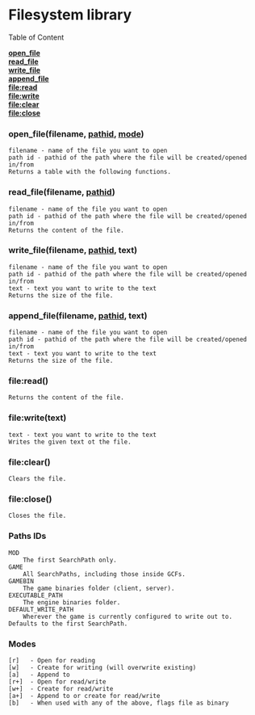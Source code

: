 # Filesystem library

Table of Content

[**open_file**](https://github.com/Aviarita/filesystem/blob/master/README.md#open_filefilename-pathid-mode)<br>
[**read_file**](https://github.com/Aviarita/filesystem/blob/master/README.md#read_filefilename-pathid)<br>
[**write_file**](https://github.com/Aviarita/filesystem/blob/master/README.md#write_filefilename-pathid-text)<br>
[**append_file**](https://github.com/Aviarita/filesystem/blob/master/README.md#append_filefilename-pathid-text)<br>
[**file:read**](https://github.com/Aviarita/filesystem/blob/master/README.md#fileread)<br>
[**file:write**](https://github.com/Aviarita/filesystem/blob/master/README.md#filewritetext)<br>
[**file:clear**](https://github.com/Aviarita/filesystem/blob/master/README.md#fileclear)<br>
[**file:close**](https://github.com/Aviarita/filesystem/blob/master/README.md#fileclose)<br>

### open_file(filename, [pathid](https://github.com/Aviarita/filesystem/blob/master/README.md#paths-ids), [mode](https://github.com/Aviarita/filesystem/blob/master/README.md#modes))
    filename - name of the file you want to open
    path id - pathid of the path where the file will be created/opened in/from
    Returns a table with the following functions.
    
### read_file(filename, [pathid](https://github.com/Aviarita/filesystem/blob/master/README.md#paths-ids))
    filename - name of the file you want to open
    path id - pathid of the path where the file will be created/opened in/from
    Returns the content of the file.
    
### write_file(filename, [pathid](https://github.com/Aviarita/filesystem/blob/master/README.md#paths-ids), text)
    filename - name of the file you want to open
    path id - pathid of the path where the file will be created/opened in/from
    text - text you want to write to the text
    Returns the size of the file.
    
### append_file(filename, [pathid](https://github.com/Aviarita/filesystem/blob/master/README.md#paths-ids), text)
    filename - name of the file you want to open
    path id - pathid of the path where the file will be created/opened in/from
    text - text you want to write to the text
    Returns the size of the file.

### file:read()
    Returns the content of the file.
    
### file:write(text)
    text - text you want to write to the text
    Writes the given text ot the file.
    
### file:clear()
    Clears the file.
    
### file:close()
    Closes the file.

### Paths IDs
    MOD
        The first SearchPath only.
    GAME
        All SearchPaths, including those inside GCFs.
    GAMEBIN
        The game binaries folder (client, server).
    EXECUTABLE_PATH
        The engine binaries folder.
    DEFAULT_WRITE_PATH
        Wherever the game is currently configured to write out to. Defaults to the first SearchPath.

### Modes
    [r]   - Open for reading
    [w]   - Create for writing (will overwrite existing)
    [a]   - Append to
    [r+]  - Open for read/write
    [w+]  - Create for read/write
    [a+]  - Append to or create for read/write
    [b]   - When used with any of the above, flags file as binary
